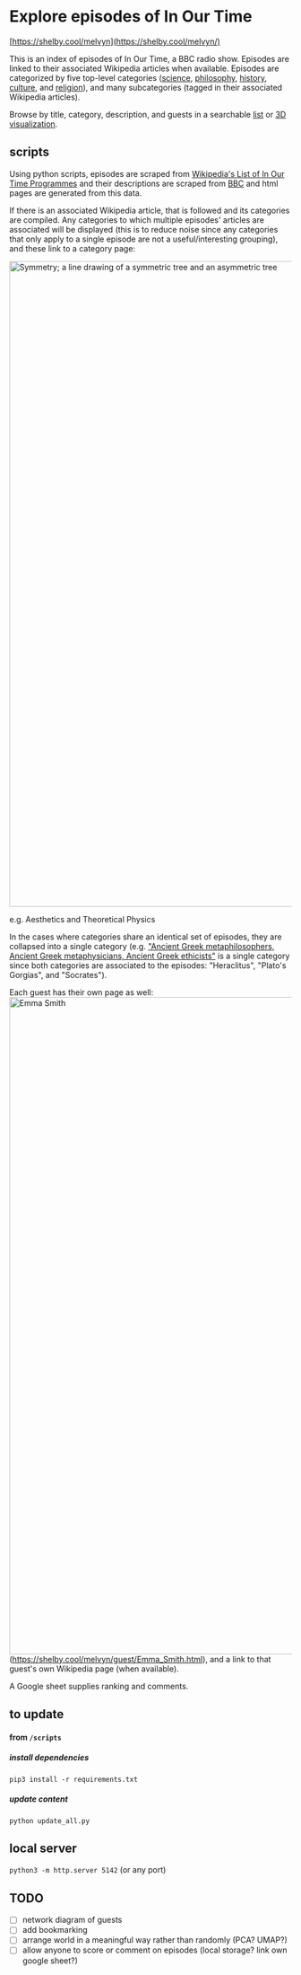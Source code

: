 # Explore episodes of In Our Time

[https://shelby.cool/melvyn](https://shelby.cool/melvyn/)

This is an index of episodes of In Our Time, a BBC radio show. Episodes are linked to their associated Wikipedia articles when available. Episodes are categorized by five top-level categories ([science](https://shelby.cool/melvyn/category/Science.html), [philosophy](https://shelby.cool/melvyn/category/Philosophy.html), [history](https://shelby.cool/melvyn/category/History.html), [culture](https://shelby.cool/melvyn/category/Culture.html), and [religion](https://shelby.cool/melvyn/category/Religion.html)), and many subcategories (tagged in their associated Wikipedia articles). 

Browse by title, category, description, and guests in a searchable [list](https://shelby.cool/melvyn/index.html) or [3D visualization](https://shelby.cool/melvyn/world.html). 

## scripts
Using python scripts, episodes are scraped from [Wikipedia's List of In Our Time Programmes](https://en.wikipedia.org/wiki/List_of_In_Our_Time_programmes) and their descriptions are scraped from [BBC](https://www.bbc.co.uk/sounds/brand/b006qykl) and html pages are generated from this data. 

If there is an associated Wikipedia article, that is followed and its categories are compiled. Any categories to which multiple episodes' articles are associated will be displayed (this is to reduce noise since any categories that only apply to a single episode are not a useful/interesting grouping), and these link to a category page:

<img width="1150" alt="Symmetry; a line drawing of a symmetric tree and an asymmetric tree" src="https://user-images.githubusercontent.com/5523024/193950974-8e85a23f-29f9-4a00-8488-409022d50b38.png">

e.g. Aesthetics and Theoretical Physics

In the cases where categories share an identical set of episodes, they are collapsed into a single category (e.g. ["Ancient Greek metaphilosophers, Ancient Greek metaphysicians, Ancient Greek ethicists"](https://shelby.cool/melvyn/category/Ancient_Greek_ethicists,_Ancient_Greek_epistemologists.html) is a single category since both categories are associated to the episodes: "Heraclitus", "Plato's Gorgias", and "Socrates").

Each guest has their own page as well:
<img width="1171" alt="Emma Smith" src="https://user-images.githubusercontent.com/5523024/193951523-740f7194-ea5c-46b1-acfe-cf19cf39b110.png">(https://shelby.cool/melvyn/guest/Emma_Smith.html), and a link to that guest's own Wikipedia page (when available).

A Google sheet supplies ranking and comments.

## to update
#### from `/scripts`
##### install dependencies
`pip3 install -r requirements.txt`
##### update content
`python update_all.py`

## local server
`python3 -m http.server 5142` (or any port)

## TODO 
- [ ] network diagram of guests
- [ ] add bookmarking
- [ ] arrange world in a meaningful way rather than randomly (PCA? UMAP?)
- [ ] allow anyone to score or comment on episodes (local storage? link own google sheet?)